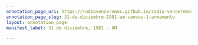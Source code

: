 ```yaml
---
annotation_page_uri: https://radiovenceremos.github.io/radio-venceremos-espanol/annotations/31-de-diciembre-1981-am-canvas-1-armamento.json
annotation_page_slug: 31-de-diciembre-1981-am-canvas-1-armamento
layout: annotation_page
manifest_label: 31 de diciembre, 1981 - AM

---
```

